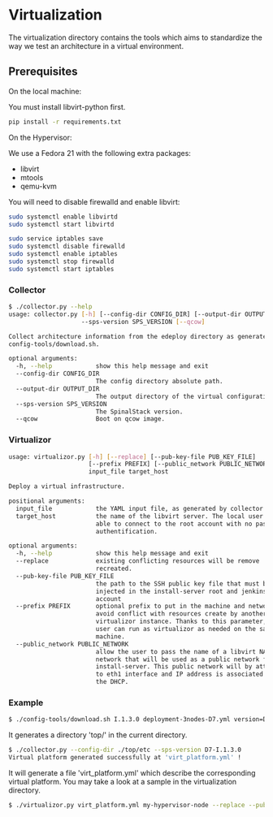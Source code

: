 # Virtualization


The virtualization directory contains the tools which aims to standardize the way
we test an architecture in a virtual environment.

## Prerequisites

On the local machine:

You must install libvirt-python first.

```sh
pip install -r requirements.txt
```

On the Hypervisor:

We use a Fedora 21 with the following extra packages:

- libvirt
- mtools
- qemu-kvm

You will need to disable firewalld and enable libvirt:

```sh
sudo systemctl enable libvirtd
sudo systemctl start libvirtd

sudo service iptables save
sudo systemctl disable firewalld
sudo systemctl enable iptables
sudo systemctl stop firewalld
sudo systemctl start iptables
```

### Collector

```sh
$ ./collector.py --help
usage: collector.py [-h] [--config-dir CONFIG_DIR] [--output-dir OUTPUT_DIR]
                    --sps-version SPS_VERSION [--qcow]

Collect architecture information from the edeploy directory as generated by
config-tools/download.sh.

optional arguments:
  -h, --help            show this help message and exit
  --config-dir CONFIG_DIR
                        The config directory absolute path.
  --output-dir OUTPUT_DIR
                        The output directory of the virtual configuration.
  --sps-version SPS_VERSION
                        The SpinalStack version.
  --qcow                Boot on qcow image.
```

### Virtualizor

```sh
usage: virtualizor.py [-h] [--replace] [--pub-key-file PUB_KEY_FILE]
                      [--prefix PREFIX] [--public_network PUBLIC_NETWORK]
                      input_file target_host

Deploy a virtual infrastructure.

positional arguments:
  input_file            the YAML input file, as generated by collector.py.
  target_host           the name of the libvirt server. The local user must be
                        able to connect to the root account with no password
                        authentification.

optional arguments:
  -h, --help            show this help message and exit
  --replace             existing conflicting resources will be remove
                        recreated.
  --pub-key-file PUB_KEY_FILE
                        the path to the SSH public key file that must be
                        injected in the install-server root and jenkins
                        account
  --prefix PREFIX       optional prefix to put in the machine and network to
                        avoid conflict with resources create by another
                        virtualizor instance. Thanks to this parameter, the
                        user can run as virtualizor as needed on the same
                        machine.
  --public_network PUBLIC_NETWORK
                        allow the user to pass the name of a libvirt NATed
                        network that will be used as a public network for the
                        install-server. This public network will by attached
                        to eth1 interface and IP address is associated using
                        the DHCP.
```

### Example

```sh
$ ./config-tools/download.sh I.1.3.0 deployment-3nodes-D7.yml version=D7-I.1.3.0
```

It generates a directory 'top/' in the current directory.

```sh
$ ./collector.py --config-dir ./top/etc --sps-version D7-I.1.3.0
Virtual platform generated successfully at 'virt_platform.yml' !
```

It will generate a file 'virt_platform.yml' which describe the corresponding virtual
platform. You may take a look at a sample in the virtualization directory.

```sh
$ ./virtualizor.py virt_platform.yml my-hypervisor-node --replace --pub-key-file ~/.ssh/boa.pub
```
